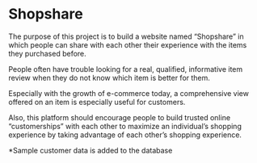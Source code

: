 # Shopshare

The purpose of this project is to build a website named “Shopshare” in which people can share
with each other their experience with the items they purchased before. 

People often have trouble looking for a real, qualified, informative item review when they do not know which item is better
for them. 

Especially with the growth of e-commerce today, a comprehensive view offered on an
item is especially useful for customers. 

Also, this platform should encourage people to build trusted online “customerships” with each other to maximize an individual’s shopping experience
by taking advantage of each other’s shopping experience.

*Sample customer data is added to the database

